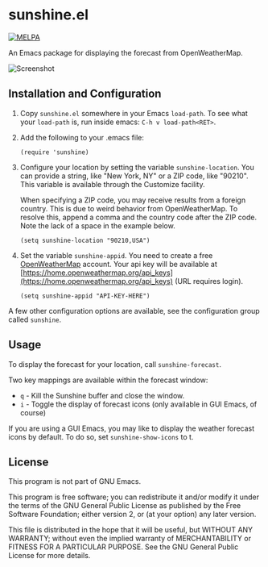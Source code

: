# sunshine.el

[![MELPA](http://melpa.org/packages/sunshine-badge.svg)](http://melpa.org/#/sunshine)

An Emacs package for displaying the forecast from OpenWeatherMap.

![Screenshot](images/sunshine-screenshot.png?raw=true "Sunshine Screenshot")

## Installation and Configuration

1. Copy `sunshine.el` somewhere in your Emacs `load-path`.  To see what your
   `load-path` is, run inside emacs: `C-h v load-path<RET>`.

2. Add the following to your .emacs file:

   `(require 'sunshine)`

3. Configure your location by setting the variable `sunshine-location`.  You can
   provide a string, like "New York, NY" or a ZIP code, like "90210".  This
   variable is available through the Customize facility.

   When specifying a ZIP code, you may receive results from a foreign country.
   This is due to weird behavior from OpenWeatherMap.  To resolve this, append
   a comma and the country code after the ZIP code.  Note the lack of a space
   in the example below.

   `(setq sunshine-location "90210,USA")`

4. Set the variable `sunshine-appid`.  You need to create a free
   [OpenWeatherMap](https://www.openweathermap.org) account. Your api key will
   be available at
   [https://home.openweathermap.org/api_keys](https://home.openweathermap.org/api_keys)
   (URL requires login).

   `(setq sunshine-appid "API-KEY-HERE")`

A few other configuration options are available, see the configuration group
called `sunshine`.

## Usage

To display the forecast for your location, call `sunshine-forecast`.

Two key mappings are available within the forecast window:

* `q` - Kill the Sunshine buffer and close the window.
* `i` - Toggle the display of forecast icons (only available in GUI Emacs, of
        course)

If you are using a GUI Emacs, you may like to display the weather forecast icons
by default. To do so, set `sunshine-show-icons` to t.

## License

This program is not part of GNU Emacs.

This program is free software; you can redistribute it and/or modify it under
the terms of the GNU General Public License as published by the Free Software
Foundation; either version 2, or (at your option) any later version.

This file is distributed in the hope that it will be useful, but WITHOUT ANY
WARRANTY; without even the implied warranty of MERCHANTABILITY or FITNESS FOR A
PARTICULAR PURPOSE.  See the GNU General Public License for more details.

